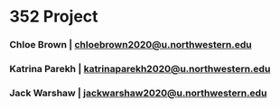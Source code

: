 # 352 Project
### Chloe Brown | chloebrown2020@u.northwestern.edu
### Katrina Parekh | katrinaparekh2020@u.northwestern.edu
### Jack Warshaw | jackwarshaw2020@u.northwestern.edu
